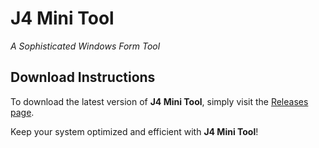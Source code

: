 # J4 Mini Tool
_A Sophisticated Windows Form Tool_

## Download Instructions

To download the latest version of **J4 Mini Tool**, simply visit the [Releases page](https://github.com/J4iky/J4-Mini-Tool/releases).

Keep your system optimized and efficient with **J4 Mini Tool**!
